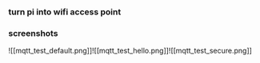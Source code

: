 ### turn pi into wifi access point

### screenshots

![[mqtt_test_default.png]]![[mqtt_test_hello.png]]![[mqtt_test_secure.png]]